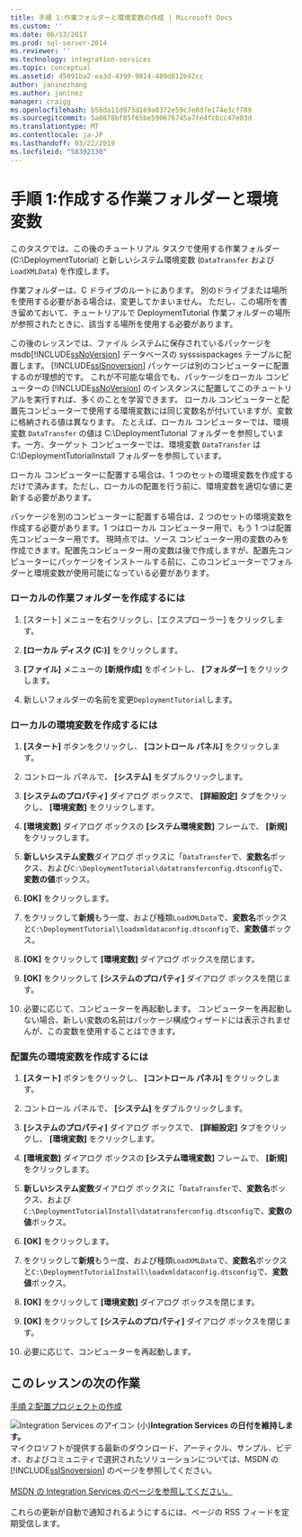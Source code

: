 ```yaml
---
title: 手順 1:作業フォルダーと環境変数の作成 | Microsoft Docs
ms.custom: ''
ms.date: 06/13/2017
ms.prod: sql-server-2014
ms.reviewer: ''
ms.technology: integration-services
ms.topic: conceptual
ms.assetid: 45091ba2-ea3d-4399-9814-489d812b42cc
author: janinezhang
ms.author: janinez
manager: craigg
ms.openlocfilehash: b58da11d973d169a0372e59c7e8d7e174e3cf789
ms.sourcegitcommit: 5a8678bf85f65be590676745a7fe4fcbcc47e83d
ms.translationtype: MT
ms.contentlocale: ja-JP
ms.lasthandoff: 03/22/2019
ms.locfileid: "58392130"
---
```

# <a name="step-1-creating-working-folders-and-environment-variables"></a>手順 1:作成する作業フォルダーと環境変数
  このタスクでは、この後のチュートリアル タスクで使用する作業フォルダー (C:\DeploymentTutorial) と新しいシステム環境変数 (`DataTransfer` および `LoadXMLData`) を作成します。  
  
 作業フォルダーは、C ドライブのルートにあります。 別のドライブまたは場所を使用する必要がある場合は、変更してかまいません。 ただし、この場所を書き留めておいて、チュートリアルで DeploymentTutorial 作業フォルダーの場所が参照されたときに、該当する場所を使用する必要があります。  
  
 この後のレッスンでは、ファイル システムに保存されているパッケージを msdb[!INCLUDE[ssNoVersion](../includes/ssnoversion-md.md)] データベースの sysssispackages テーブルに配置します。 [!INCLUDE[ssISnoversion](../includes/ssisnoversion-md.md)] パッケージは別のコンピューターに配置するのが理想的です。 これが不可能な場合でも、パッケージをローカル コンピューターの [!INCLUDE[ssNoVersion](../includes/ssnoversion-md.md)] のインスタンスに配置してこのチュートリアルを実行すれば、多くのことを学習できます。 ローカル コンピューターと配置先コンピューターで使用する環境変数には同じ変数名が付いていますが、変数に格納される値は異なります。 たとえば、ローカル コンピューターでは、環境変数 `DataTransfer` の値は C:\DeploymentTutorial フォルダーを参照しています。一方、ターゲット コンピューターでは、環境変数 `DataTransfer` は C:\DeploymentTutorialInstall フォルダーを参照しています。  
  
 ローカル コンピューターに配置する場合は、1 つのセットの環境変数を作成するだけで済みます。ただし、ローカルの配置を行う前に、環境変数を適切な値に更新する必要があります。  
  
 パッケージを別のコンピューターに配置する場合は、2 つのセットの環境変数を作成する必要があります。1 つはローカル コンピューター用で、もう 1 つは配置先コンピューター用です。 現時点では、ソース コンピューター用の変数のみを作成できます。配置先コンピューター用の変数は後で作成しますが、配置先コンピューターにパッケージをインストールする前に、このコンピューターでフォルダーと環境変数が使用可能になっている必要があります。  
  
### <a name="to-create-the-local-working-folder"></a>ローカルの作業フォルダーを作成するには  
  
1.  [スタート] メニューを右クリックし、[エクスプローラー] をクリックします。  
  
2.  **[ローカル ディスク (C:)]** をクリックします。  
  
3.  **[ファイル]** メニューの **[新規作成]** をポイントし、 **[フォルダー]** をクリックします。  
  
4.  新しいフォルダーの名前を変更`DeploymentTutorial`します。  
  
### <a name="to-create-local-environment-variables"></a>ローカルの環境変数を作成するには  
  
1.  **[スタート]** ボタンをクリックし、 **[コントロール パネル]** をクリックします。  
  
2.  コントロール パネルで、 **[システム]** をダブルクリックします。  
  
3.  **[システムのプロパティ]** ダイアログ ボックスで、 **[詳細設定]** タブをクリックし、 **[環境変数]** をクリックします。  
  
4.  **[環境変数]** ダイアログ ボックスの **[システム環境変数]** フレームで、 **[新規]** をクリックします。  
  
5.  **新しいシステム変数**ダイアログ ボックスに「`DataTransfer`で、**変数名**ボックス、および`C:\DeploymentTutorial\datatransferconfig.dtsconfig`で、**変数の値**ボックス。  
  
6.  **[OK]** をクリックします。  
  
7.  をクリックして**新規**もう一度、および種類`LoadXMLData`で、**変数名**ボックスと`C:\DeploymentTutorial\loadxmldataconfig.dtsconfig`で、**変数値**ボックス。  
  
8.  **[OK]** をクリックして **[環境変数]** ダイアログ ボックスを閉じます。  
  
9. **[OK]** をクリックして **[システムのプロパティ]** ダイアログ ボックスを閉じます。  
  
10. 必要に応じて、コンピューターを再起動します。 コンピューターを再起動しない場合、新しい変数の名前はパッケージ構成ウィザードには表示されませんが、この変数を使用することはできます。  
  
### <a name="to-create-destination-environment-variables"></a>配置先の環境変数を作成するには  
  
1.  **[スタート]** ボタンをクリックし、 **[コントロール パネル]** をクリックします。  
  
2.  コントロール パネルで、 **[システム]** をダブルクリックします。  
  
3.  **[システムのプロパティ]** ダイアログ ボックスで、 **[詳細設定]** タブをクリックし、 **[環境変数]** をクリックします。  
  
4.  **[環境変数]** ダイアログ ボックスの **[システム環境変数]** フレームで、 **[新規]** をクリックします。  
  
5.  **新しいシステム変数**ダイアログ ボックスに「`DataTransfer`で、**変数名**ボックス、および`C:\DeploymentTutorialInstall\datatransferconfig.dtsconfig`で、**変数の値**ボックス。  
  
6.  **[OK]** をクリックします。  
  
7.  をクリックして**新規**もう一度、および種類`LoadXMLData`で、**変数名**ボックスと`C:\DeploymentTutorialInstall\loadxmldataconfig.dtsconfig`で、**変数値**ボックス。  
  
8.  **[OK]** をクリックして **[環境変数]** ダイアログ ボックスを閉じます。  
  
9. **[OK]** をクリックして **[システムのプロパティ]** ダイアログ ボックスを閉じます。  
  
10. 必要に応じて、コンピューターを再起動します。  
  
## <a name="next-task-in-lesson"></a>このレッスンの次の作業  
 [手順 2:配置プロジェクトの作成](../integration-services/lesson-1-2-creating-the-deployment-project.md)  
  
![Integration Services のアイコン (小)](media/dts-16.gif "Integration Services アイコン (小)")**Integration Services の日付を維持します。**<br /> マイクロソフトが提供する最新のダウンロード、アーティクル、サンプル、ビデオ、およびコミュニティで選択されたソリューションについては、MSDN の [!INCLUDE[ssISnoversion](../includes/ssisnoversion-md.md)] のページを参照してください。<br /><br /> [MSDN の Integration Services のページを参照してください。](https://go.microsoft.com/fwlink/?LinkId=136655)<br /><br /> これらの更新が自動で通知されるようにするには、ページの RSS フィードを定期受信します。  
  
  
